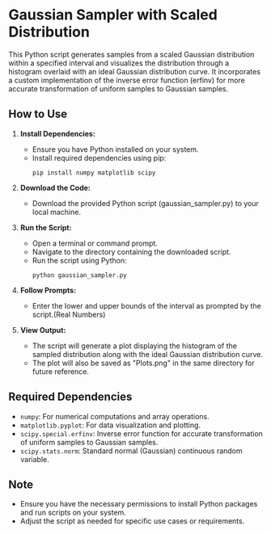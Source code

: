 # Gaussian Sampler with Scaled Distribution

This Python script generates samples from a scaled Gaussian distribution within a specified interval and visualizes the distribution through a histogram overlaid with an ideal Gaussian distribution curve. It incorporates a custom implementation of the inverse error function (erfinv) for more accurate transformation of uniform samples to Gaussian samples.

## How to Use

1. **Install Dependencies:**
   - Ensure you have Python installed on your system.
   - Install required dependencies using pip:
     ```
     pip install numpy matplotlib scipy
     ```

2. **Download the Code:**
   - Download the provided Python script (gaussian_sampler.py) to your local machine.

3. **Run the Script:**
   - Open a terminal or command prompt.
   - Navigate to the directory containing the downloaded script.
   - Run the script using Python:
     ```
     python gaussian_sampler.py
     ```

4. **Follow Prompts:**
   - Enter the lower and upper bounds of the interval as prompted by the script.(Real Numbers)

5. **View Output:**
   - The script will generate a plot displaying the histogram of the sampled distribution along with the ideal Gaussian distribution curve.
   - The plot will also be saved as "Plots.png" in the same directory for future reference.

## Required Dependencies

- `numpy`: For numerical computations and array operations.
- `matplotlib.pyplot`: For data visualization and plotting.
- `scipy.special.erfinv`: Inverse error function for accurate transformation of uniform samples to Gaussian samples.
- `scipy.stats.norm`: Standard normal (Gaussian) continuous random variable.

## Note

- Ensure you have the necessary permissions to install Python packages and run scripts on your system.
- Adjust the script as needed for specific use cases or requirements.
